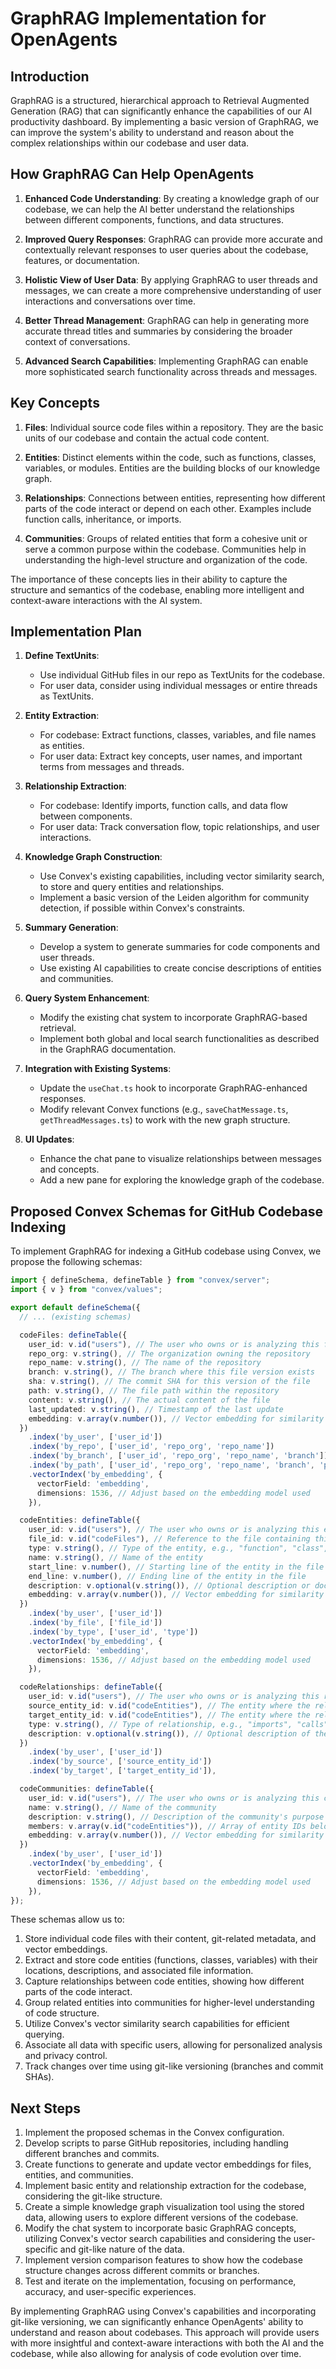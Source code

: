 # GraphRAG Implementation for OpenAgents

## Introduction
GraphRAG is a structured, hierarchical approach to Retrieval Augmented Generation (RAG) that can significantly enhance the capabilities of our AI productivity dashboard. By implementing a basic version of GraphRAG, we can improve the system's ability to understand and reason about the complex relationships within our codebase and user data.

## How GraphRAG Can Help OpenAgents

1. **Enhanced Code Understanding**: By creating a knowledge graph of our codebase, we can help the AI better understand the relationships between different components, functions, and data structures.

2. **Improved Query Responses**: GraphRAG can provide more accurate and contextually relevant responses to user queries about the codebase, features, or documentation.

3. **Holistic View of User Data**: By applying GraphRAG to user threads and messages, we can create a more comprehensive understanding of user interactions and conversations over time.

4. **Better Thread Management**: GraphRAG can help in generating more accurate thread titles and summaries by considering the broader context of conversations.

5. **Advanced Search Capabilities**: Implementing GraphRAG can enable more sophisticated search functionality across threads and messages.

## Key Concepts

1. **Files**: Individual source code files within a repository. They are the basic units of our codebase and contain the actual code content.

2. **Entities**: Distinct elements within the code, such as functions, classes, variables, or modules. Entities are the building blocks of our knowledge graph.

3. **Relationships**: Connections between entities, representing how different parts of the code interact or depend on each other. Examples include function calls, inheritance, or imports.

4. **Communities**: Groups of related entities that form a cohesive unit or serve a common purpose within the codebase. Communities help in understanding the high-level structure and organization of the code.

The importance of these concepts lies in their ability to capture the structure and semantics of the codebase, enabling more intelligent and context-aware interactions with the AI system.

## Implementation Plan

1. **Define TextUnits**: 
   - Use individual GitHub files in our repo as TextUnits for the codebase.
   - For user data, consider using individual messages or entire threads as TextUnits.

2. **Entity Extraction**:
   - For codebase: Extract functions, classes, variables, and file names as entities.
   - For user data: Extract key concepts, user names, and important terms from messages and threads.

3. **Relationship Extraction**:
   - For codebase: Identify imports, function calls, and data flow between components.
   - For user data: Track conversation flow, topic relationships, and user interactions.

4. **Knowledge Graph Construction**:
   - Use Convex's existing capabilities, including vector similarity search, to store and query entities and relationships.
   - Implement a basic version of the Leiden algorithm for community detection, if possible within Convex's constraints.

5. **Summary Generation**:
   - Develop a system to generate summaries for code components and user threads.
   - Use existing AI capabilities to create concise descriptions of entities and communities.

6. **Query System Enhancement**:
   - Modify the existing chat system to incorporate GraphRAG-based retrieval.
   - Implement both global and local search functionalities as described in the GraphRAG documentation.

7. **Integration with Existing Systems**:
   - Update the `useChat.ts` hook to incorporate GraphRAG-enhanced responses.
   - Modify relevant Convex functions (e.g., `saveChatMessage.ts`, `getThreadMessages.ts`) to work with the new graph structure.

8. **UI Updates**:
   - Enhance the chat pane to visualize relationships between messages and concepts.
   - Add a new pane for exploring the knowledge graph of the codebase.

## Proposed Convex Schemas for GitHub Codebase Indexing

To implement GraphRAG for indexing a GitHub codebase using Convex, we propose the following schemas:

```typescript
import { defineSchema, defineTable } from "convex/server";
import { v } from "convex/values";

export default defineSchema({
  // ... (existing schemas)

  codeFiles: defineTable({
    user_id: v.id("users"), // The user who owns or is analyzing this file
    repo_org: v.string(), // The organization owning the repository
    repo_name: v.string(), // The name of the repository
    branch: v.string(), // The branch where this file version exists
    sha: v.string(), // The commit SHA for this version of the file
    path: v.string(), // The file path within the repository
    content: v.string(), // The actual content of the file
    last_updated: v.string(), // Timestamp of the last update
    embedding: v.array(v.number()), // Vector embedding for similarity search
  })
    .index('by_user', ['user_id'])
    .index('by_repo', ['user_id', 'repo_org', 'repo_name'])
    .index('by_branch', ['user_id', 'repo_org', 'repo_name', 'branch'])
    .index('by_path', ['user_id', 'repo_org', 'repo_name', 'branch', 'path'])
    .vectorIndex('by_embedding', {
      vectorField: 'embedding',
      dimensions: 1536, // Adjust based on the embedding model used
    }),

  codeEntities: defineTable({
    user_id: v.id("users"), // The user who owns or is analyzing this entity
    file_id: v.id("codeFiles"), // Reference to the file containing this entity
    type: v.string(), // Type of the entity, e.g., "function", "class", "variable"
    name: v.string(), // Name of the entity
    start_line: v.number(), // Starting line of the entity in the file
    end_line: v.number(), // Ending line of the entity in the file
    description: v.optional(v.string()), // Optional description or documentation
    embedding: v.array(v.number()), // Vector embedding for similarity search
  })
    .index('by_user', ['user_id'])
    .index('by_file', ['file_id'])
    .index('by_type', ['user_id', 'type'])
    .vectorIndex('by_embedding', {
      vectorField: 'embedding',
      dimensions: 1536, // Adjust based on the embedding model used
    }),

  codeRelationships: defineTable({
    user_id: v.id("users"), // The user who owns or is analyzing this relationship
    source_entity_id: v.id("codeEntities"), // The entity where the relationship originates
    target_entity_id: v.id("codeEntities"), // The entity where the relationship ends
    type: v.string(), // Type of relationship, e.g., "imports", "calls", "inherits"
    description: v.optional(v.string()), // Optional description of the relationship
  })
    .index('by_user', ['user_id'])
    .index('by_source', ['source_entity_id'])
    .index('by_target', ['target_entity_id']),

  codeCommunities: defineTable({
    user_id: v.id("users"), // The user who owns or is analyzing this community
    name: v.string(), // Name of the community
    description: v.string(), // Description of the community's purpose or characteristics
    members: v.array(v.id("codeEntities")), // Array of entity IDs belonging to this community
    embedding: v.array(v.number()), // Vector embedding for similarity search
  })
    .index('by_user', ['user_id'])
    .vectorIndex('by_embedding', {
      vectorField: 'embedding',
      dimensions: 1536, // Adjust based on the embedding model used
    }),
});
```

These schemas allow us to:

1. Store individual code files with their content, git-related metadata, and vector embeddings.
2. Extract and store code entities (functions, classes, variables) with their locations, descriptions, and associated file information.
3. Capture relationships between code entities, showing how different parts of the code interact.
4. Group related entities into communities for higher-level understanding of code structure.
5. Utilize Convex's vector similarity search capabilities for efficient querying.
6. Associate all data with specific users, allowing for personalized analysis and privacy control.
7. Track changes over time using git-like versioning (branches and commit SHAs).

## Next Steps

1. Implement the proposed schemas in the Convex configuration.
2. Develop scripts to parse GitHub repositories, including handling different branches and commits.
3. Create functions to generate and update vector embeddings for files, entities, and communities.
4. Implement basic entity and relationship extraction for the codebase, considering the git-like structure.
5. Create a simple knowledge graph visualization tool using the stored data, allowing users to explore different versions of the codebase.
6. Modify the chat system to incorporate basic GraphRAG concepts, utilizing Convex's vector search capabilities and considering the user-specific and git-like nature of the data.
7. Implement version comparison features to show how the codebase structure changes across different commits or branches.
8. Test and iterate on the implementation, focusing on performance, accuracy, and user-specific experiences.

By implementing GraphRAG using Convex's capabilities and incorporating git-like versioning, we can significantly enhance OpenAgents' ability to understand and reason about codebases. This approach will provide users with more insightful and context-aware interactions with both the AI and the codebase, while also allowing for analysis of code evolution over time.